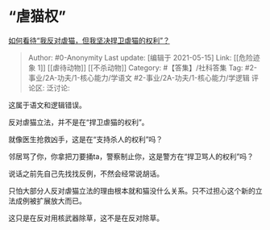 # “虐猫权”
[如何看待“我反对虐猫，但我坚决捍卫虐猫的权利”？](https://www.zhihu.com/question/444039970/answer/1739506881)

> Author: #0-Anonymity
> Last update: [编辑于 2021-05-15]
> Link: [[危险迹象 1]] [[虐待动物]] [[不杀动物]]
> Category: #【答集】/社科答集
> Tag: #2-事业/2A-功夫/1-核心能力/学语文 #2-事业/2A-功夫/1-核心能力/学逻辑
> 评论区:
> 泛讨论:

这属于语文和逻辑错误。

反对虐猫立法，并不是在“捍卫虐猫的权利”。

就像医生抢救凶手，这是在“支持杀人的权利”吗？

邻居骂了你，你拿把刀要捅ta，警察制止你，这是警方在“捍卫骂人的权利”吗？

说话之前先自己先找找反例，不然会经常说胡话。

只怕大部分人反对虐猫立法的理由根本就和猫没什么关系。只不过担心这个新的立法成例被扩展放大而已。

这只是在反对用核武器除草，这不是在反对除草。
